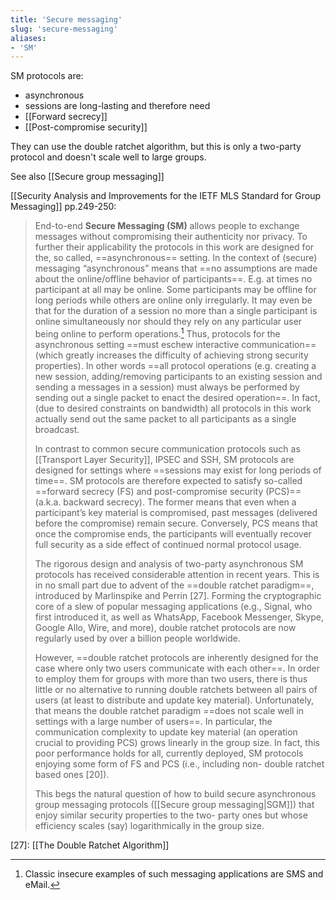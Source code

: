 ```yaml
---
title: 'Secure messaging'
slug: 'secure-messaging'
aliases:
- 'SM'
---
```


SM protocols are:
- asynchronous
- sessions are long-lasting and therefore need
- [[Forward secrecy]]
- [[Post-compromise security]]

They can use the double ratchet algorithm, but this is only a two-party protocol and doesn't scale well to large groups.

See also [[Secure group messaging]]

[[Security Analysis and Improvements for the IETF MLS Standard for Group Messaging]] pp.249-250:
>End-to-end **Secure Messaging (SM)** allows people to exchange messages without compromising their authenticity nor privacy. To further their applicability the protocols in this work are designed for the, so called, ==asynchronous== setting. In the context of (secure) messaging “asynchronous” means that ==no assumptions are made about the online/offline behavior of participants==. E.g. at times no participant at all may be online. Some participants may be offline for long periods while others are online only irregularly. It may even be that for the duration of a session no more than a single participant is online simultaneously nor should they rely on any particular user being online to perform operations.[^1] Thus, protocols for the asynchronous setting ==must eschew interactive communication== (which greatly increases the difficulty of achieving strong security properties). In other words ==all protocol operations (e.g. creating a new session, adding/removing participants to an existing session and sending a messages in a session) must always be performed by sending out a single packet to enact the desired operation==. In fact, (due to desired constraints on bandwidth) all protocols in this work actually send out the same packet to all participants as a single broadcast. 
>
>In contrast to common secure communication protocols such as [[Transport Layer Security]], IPSEC and SSH, SM protocols are designed for settings where ==sessions may exist for long periods of time==. SM protocols are therefore expected to satisfy so-called ==forward secrecy (FS) and post-compromise security (PCS)== (a.k.a. backward secrecy). The former means that even when a participant’s key material is compromised, past messages (delivered before the compromise) remain secure. Conversely, PCS means that once the compromise ends, the participants will eventually recover full security as a side effect of continued normal protocol usage. 
>
>The rigorous design and analysis of two-party asynchronous SM protocols has received considerable attention in recent years. This is in no small part due to advent of the ==double ratchet paradigm==, introduced by Marlinspike and Perrin \[27]. Forming the cryptographic core of a slew of popular messaging applications (e.g., Signal, who first introduced it, as well as WhatsApp, Facebook Messenger, Skype, Google Allo, Wire, and more), double ratchet protocols are now regularly used by over a billion people worldwide.
>
>However, ==double ratchet protocols are inherently designed for the case where only two users communicate with each other==. In order to employ them for groups with more than two users, there is thus little or no alternative to running double ratchets between all pairs of users (at least to distribute and update key material). Unfortunately, that means the double ratchet paradigm ==does not scale well in settings with a large number of users==. In particular, the communication complexity to update key material (an operation crucial to providing PCS) grows linearly in the group size. In fact, this poor performance holds for all, currently deployed, SM protocols enjoying some form of FS and PCS (i.e., including non- double ratchet based ones \[20]). 
>
>This begs the natural question of how to build secure asynchronous group messaging protocols ([[Secure group messaging|SGM]]) that enjoy similar security properties to the two- party ones but whose efficiency scales (say) logarithmically in the group size.

[^1]: Classic insecure examples of such messaging applications are SMS and eMail.

\[27]: [[The Double Ratchet Algorithm]]